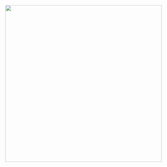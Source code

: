 <div id="header" align="center">
  <img src="https://i.pinimg.com/564x/24/37/cd/2437cd3d3e4bd252936219304808709a.jpg" width="500"/>
</div>
<img src="https://komarev.com/ghpvc/?username=Razor-Z-Pi&style=flat-square&color=blue" alt=""/>
